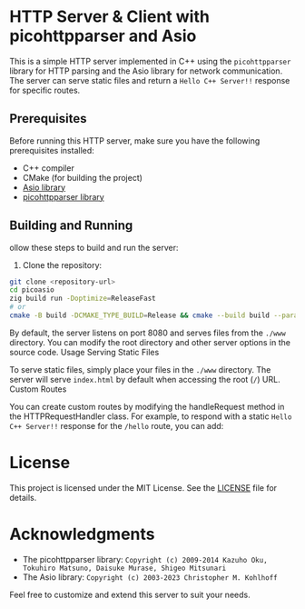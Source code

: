 # HTTP Server & Client with picohttpparser and Asio

This is a simple HTTP server implemented in C++ using the `picohttpparser` library for HTTP parsing and the Asio library for network communication. The server can serve static files and return a `Hello C++ Server!!` response for specific routes.

## Prerequisites

Before running this HTTP server, make sure you have the following prerequisites installed:

- C++ compiler
- CMake (for building the project)
- [Asio library](https://github.com/chriskohlhoff/asio)
- [picohttpparser library](https://github.com/h2o/picohttpparser)

## Building and Running

ollow these steps to build and run the server:

1. Clone the repository:

```sh
git clone <repository-url>
cd picoasio
zig build run -Doptimize=ReleaseFast
# or
cmake -B build -DCMAKE_TYPE_BUILD=Release && cmake --build build --parallel
```
By default, the server listens on port 8080 and serves files from the `./www` directory. You can modify the root directory and other server options in the source code.
Usage Serving Static Files

To serve static files, simply place your files in the `./www` directory. The server will serve `index.html` by default when accessing the root (`/`) URL.
Custom Routes

You can create custom routes by modifying the handleRequest method in the HTTPRequestHandler class. For example, to respond with a static `Hello C++ Server!!` response for the `/hello` route, you can add:

# License

This project is licensed under the MIT License. See the [LICENSE](LICENSE) file for details.

# Acknowledgments

- The picohttpparser library: `Copyright (c) 2009-2014 Kazuho Oku, Tokuhiro Matsuno, Daisuke Murase, Shigeo Mitsunari`
- The Asio library: `Copyright (c) 2003-2023 Christopher M. Kohlhoff`

Feel free to customize and extend this server to suit your needs.
